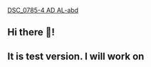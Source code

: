 [DSC_0785-4 AD AL-abd](https://github.com/user-attachments/assets/769758c5-652a-411c-9cd7-f4c652764299)
## Hi there 👋!
## It is test version. I will work on

<!--
**LifeAzure/LifeAzure** is a ✨ _special_ ✨ repository because its `README.md` (this file) appears on your GitHub profile.

Here are some ideas to get you started:

- 🔭 I’m currently working on ...
- 🌱 I’m currently learning Git
- 👯 I’m looking to collaborate on ...
- 🤔 I’m looking for help with ...
- 💬 Ask me about ...
- 📫 How to reach me: ...
- 😄 Pronouns: ...
- ⚡ Fun fact: ...
- I will work on later
-->
